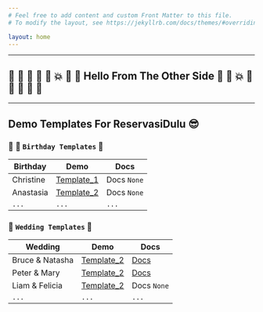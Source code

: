 ```yaml
---
# Feel free to add content and custom Front Matter to this file.
# To modify the layout, see https://jekyllrb.com/docs/themes/#overriding-theme-defaults

layout: home
---
```



---
## :star2: :star2: :star2: :star2: :star2: :collision: :tada: :tada: Hello From The Other Side :tada: :tada: :collision: :star2: :star2: :star2: :star2: :star2:
---


## Demo Templates For ReservasiDulu :sunglasses: 


### :cake: :balloon: `Birthday Templates` :birthday:

| Birthday      | Demo                         | Docs          |
|---------------|------------------------------|---------------|
| Christine   | [Template_1](#)                | Docs `None`   |
| Anastasia   | [Template_2](/birthday2/)      | Docs `None`   |
| `...`   | `...`      | `...`   |


### :couple: `Wedding Templates` :wedding:

| Wedding           | Demo                         | Docs          |
|-------------------|------------------------------|---------------|
| Bruce & Natasha   | [Template_2](/wedding1/)    | [Docs](https://drive.google.com/drive/folders/1-LvdNwMLskNXL09XuHuZF1mmu4yQ2LdA) |
| Peter & Mary      | [Template_2](/wedding2/)    | [Docs](https://drive.google.com/drive/folders/1b_0lvG4lAUX7hqtcxIeysmlqr-t-H8rL) |
| Liam & Felicia    | [Template_2](/wedding3/)    | Docs `None`   |
| `...`   | `...`      | `...`   |